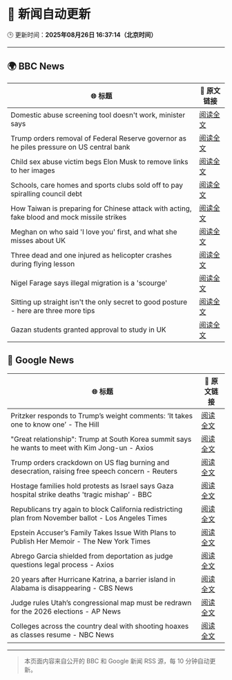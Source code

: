 # 🧠 新闻自动更新

🕒 更新时间：**2025年08月26日 16:37:14（北京时间）**

---

## 🌍 BBC News

| 🌐 标题 | 🔗 原文链接 |
|--------|-------------|
| Domestic abuse screening tool doesn't work, minister says | [阅读全文](https://www.bbc.com/news/articles/cr4e7yrxkgvo?at_medium=RSS&at_campaign=rss) |
| Trump orders removal of Federal Reserve governor as he piles pressure on US central bank | [阅读全文](https://www.bbc.com/news/articles/cx275n8gx0ro?at_medium=RSS&at_campaign=rss) |
| Child sex abuse victim begs Elon Musk to remove links to her images | [阅读全文](https://www.bbc.com/news/articles/cq587wv4d5go?at_medium=RSS&at_campaign=rss) |
| Schools, care homes and sports clubs sold off to pay spiralling council debt | [阅读全文](https://www.bbc.com/news/articles/cq87497v8ypo?at_medium=RSS&at_campaign=rss) |
| How Taiwan is preparing for Chinese attack with acting, fake blood and mock missile strikes | [阅读全文](https://www.bbc.com/news/articles/cp94v42gmg9o?at_medium=RSS&at_campaign=rss) |
| Meghan on who said 'I love you' first, and what she misses about UK | [阅读全文](https://www.bbc.com/news/articles/cp94ly9x9y4o?at_medium=RSS&at_campaign=rss) |
| Three dead and one injured as helicopter crashes during flying lesson | [阅读全文](https://www.bbc.com/news/articles/c87e22ryerlo?at_medium=RSS&at_campaign=rss) |
| Nigel Farage says illegal migration is a 'scourge' | [阅读全文](https://www.bbc.com/news/articles/c5yk4r5e514o?at_medium=RSS&at_campaign=rss) |
| Sitting up straight isn't the only secret to good posture - here are three more tips | [阅读全文](https://www.bbc.com/news/articles/c890kejpg34o?at_medium=RSS&at_campaign=rss) |
| Gazan students granted approval to study in UK | [阅读全文](https://www.bbc.com/news/articles/cgqnjqgp719o?at_medium=RSS&at_campaign=rss) |

## 📰 Google News

| 🌐 标题 | 🔗 原文链接 |
|--------|-------------|
| Pritzker responds to Trump’s weight comments: ‘It takes one to know one’ - The Hill | [阅读全文](https://news.google.com/rss/articles/CBMiiAFBVV95cUxOd281dVVwNUc2WFhNTVFQaUhjZFVLSkNiV1BudU9OYXczNDMybk1nbGYwbjZjMmRnRjFiS2RfTVpTYjJBLXhHZU9xMXRRN3dxMTBuU002MUR5SDgwQTczdVN2X3JGa3pORVdXS3VtTmtXTVBfYTJJOXlObFhJSUE2SHhMZDFFRXJ60gGOAUFVX3lxTE9Qc2J0NldYSDFaemwwNG5LOXdrazRBUmxxRmxaMXhRSUZ5OXI3RnI1Z0t1eEpPbTBkdW0tUXFFSGhrZllyQldsU2FlLWZ3RUFyLWd4bDlGRU84NkRWMUYzLWVubnlBQk04eV9nLVhsU3kyQldvY2plU0dwNWdqdy1TTWlRdHRiRDdNRU56eVE?oc=5) |
| "Great relationship": Trump at South Korea summit says he wants to meet with Kim Jong-un - Axios | [阅读全文](https://news.google.com/rss/articles/CBMiiwFBVV95cUxQa01fMy1sRXA4bkdXaktxc2F2amFiRlN4VUpXSnV3NWdBX0tNZFk3LWRHc2J6Mm5QNWJBWlFIX3hSS184MXh1aU1aTmJuVjdiSU9OV2psREU5aGFhS0tMb0F3bXVhNmt0VDFjV0VlcmQzNVRfdlZDdVVkNGJlUTg3eERWZU9UclhPSmg4?oc=5) |
| Trump orders crackdown on US flag burning and desecration, raising free speech concern - Reuters | [阅读全文](https://news.google.com/rss/articles/CBMiwAFBVV95cUxPTUlqczVacGVmZTRleWVYeDR1dVBpaU11N1VJVDNUREJFd3dENjdrUzZ0TnhDbDlzQnpFaTFSM2Z6WHFvOGs3dUNzaVdfYkVtZWtZN1JBVGZTd0FjUE9qY3htMjlCX0JzV25SalZRekRSdl9vdGw2Wmh6ZEdFbDhpcW9IOFNBS3JpajlYcEhTMXBSZnYtMjhDMzhOZXp4OXBqanh4YUkzd29mN1hoaWY4RFJORjd0SGtjcmNCajd0Y2s?oc=5) |
| Hostage families hold protests as Israel says Gaza hospital strike deaths 'tragic mishap’ - BBC | [阅读全文](https://news.google.com/rss/articles/CBMiVEFVX3lxTFBFM0h0cHVyVXNkTFBERTFxTFNLVDdWM0pUWHMwdjdSMjE5Z3dPeG5KV2E5UEFYVENVTHdITHpCbVpwN2tqTzROLTdLQnFzdjU2U0sxVA?oc=5) |
| Republicans try again to block California redistricting plan from November ballot - Los Angeles Times | [阅读全文](https://news.google.com/rss/articles/CBMiywFBVV95cUxPSzJEb2Z0RF9oWFlUMWtXOF84Q3hnd3dYc0JiMDRWR1FPcFJTb0VyU0ZrSnRPZGxlRHlFdlhOOEZLVUx3cEZzMWoya0ZPeDFBYVkwNXBSTGpKUVRaUW5PbDhieF8yUW5xVFpjdDNNeGVBY0QzTTdFMURHQjNwcUd0M0l4Q1dwWHI3MUNPUUFjNU0tNmQxVy1kUlJQXzEwZWYyellIXzZmUDlPVzFxRzlRc2lUQkk5NEp5WVhTM2hLMGtodXRyMUc5Vm5vNA?oc=5) |
| Epstein Accuser’s Family Takes Issue With Plans to Publish Her Memoir - The New York Times | [阅读全文](https://news.google.com/rss/articles/CBMilAFBVV95cUxPVFFmTlNiT1NUa1haZmZybGJBX0RzZzJNaUZnbjdjZlZWVmZsX2taMDV4Q29Zdk1mRkZuRWtIcjJHbUxJM05xMWVoRWp3a0lQbnU3cmgtandZbUxPMDVNdjJJeE9QX0JraUxuNGIyTXNQeDM5VHE3a0M0S0hhWXZkUS05Rzd0T0E2QjNGS1ZVT244ZDZB?oc=5) |
| Abrego Garcia shielded from deportation as judge questions legal process - Axios | [阅读全文](https://news.google.com/rss/articles/CBMijAFBVV95cUxNUFNsXzJ5cDlXeTU5c0N5LTdiRkh2bG5fQXZURXZWc21ZSUdIU3ZLbHgtWXdPbl9LUV9GOXFUeW9Xb29Ebi1jMi1kWFNsWksxS0RYZll3ZmJnX0Q4c1BlemJwSHNELXBCa3oxUXJraFdHN3hlNzQtYjdRSnM2ZEJJYlBHaGpxOFVoai1mRg?oc=5) |
| 20 years after Hurricane Katrina, a barrier island in Alabama is disappearing - CBS News | [阅读全文](https://news.google.com/rss/articles/CBMigwFBVV95cUxPZjA1a25TX3BmVDFwX0cwMGltNENsa3Zkd2wxUFlOVUNVcEZNbTZrSFQyQ0lDamVPal8yLXp0bTZEdkN1Z1BNcjJ1clU3ODJ1NGZmaXBndzRqOFhJd0lDbGVVd3RERVludjZISHBXaGNKQTdDMGhXZnpwbUNURzFJd1F6a9IBiAFBVV95cUxQbjROaklrYngwaDZMeWlTOXBNckpjaFV4Tzc4RE1uRi0ycnItNmFOdlNpN1Z6endhRVRiUnFJbGFteW1PQUdIWlNqa3VySHktdjZYbHg4Qy1pemViNjA2Qms2RkVpdzdRZ2lrcG8yRXNpRGxQdHdlcmZuaEplVXVZQ1VaSHdaNDFN?oc=5) |
| Judge rules Utah’s congressional map must be redrawn for the 2026 elections - AP News | [阅读全文](https://news.google.com/rss/articles/CBMisAFBVV95cUxNVC1TbWxNYlNQZEhycC1ldkZ6bXBHUE82ZmNJVl9pVndoWnRLM3VyS1pXdV9EQm52X0dGazc1UXRvYlpxMnlzWHYxaDV5ZTBabzNoM21GeW4xT1NWSDRLMlBLS0JZVnhPYXRSbmtEZjFGRGxQMWxzNGFZTi1jclBtY3FING50bVF1MzlyZ3hOY0RpTzNfWDhra1l1TzR5ZmY3emJBdl9zZHVjRjQwYzNWNg?oc=5) |
| Colleges across the country deal with shooting hoaxes as classes resume - NBC News | [阅读全文](https://news.google.com/rss/articles/CBMifEFVX3lxTE1LSWxiNHVzRlN3ejBmZklmbGRmRnZFOS1INm44R3d5N1NDU3lMSDJ3LU9zN1hodTJ6YXY1VXE0N21QY0xlQzFocmFGRnRWb09GdmU5a3FFc0F4MTc5OTZmekZ3MEpZNG1ndS0zMF9zZ1FjSWMwUXdqcl9aQzDSAVZBVV95cUxPSUhzcElmTHRnSm56eHZ6NG1RQVNmQTBMajJJeXlEWUx6TVFjY3hWNWUzRi01c2phck9JYXE4WWQzSVliN0o5eW84bU96NUpEX0VPLUg3dw?oc=5) |

---
> 本页面内容来自公开的 BBC 和 Google 新闻 RSS 源，每 10 分钟自动更新。